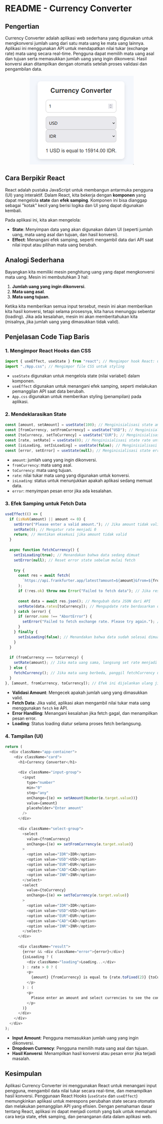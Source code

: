 # README - Currency Converter

## Pengertian

Currency Converter adalah aplikasi web sederhana yang digunakan untuk mengkonversi jumlah uang dari satu mata uang ke mata uang lainnya. Aplikasi ini menggunakan API untuk mendapatkan nilai tukar (exchange rate) mata uang secara real-time. Pengguna dapat memilih mata uang asal dan tujuan serta memasukkan jumlah uang yang ingin dikonversi. Hasil konversi akan ditampilkan dengan otomatis setelah proses validasi dan pengambilan data.

<div align="center">
  <img src="./src/assets/image.png" alt="Contoh Gambar" />
</div>

## Cara Berpikir React

React adalah pustaka JavaScript untuk membangun antarmuka pengguna (UI) yang interaktif. Dalam React, kita bekerja dengan **komponen** yang dapat mengelola **state** dan **efek samping**. Komponen ini bisa dianggap sebagai "kotak" kecil yang berisi logika dan UI yang dapat digunakan kembali.

Pada aplikasi ini, kita akan mengelola:

- **State**: Menyimpan data yang akan digunakan dalam UI (seperti jumlah uang, mata uang asal dan tujuan, dan hasil konversi).
- **Effect**: Menangani efek samping, seperti mengambil data dari API saat nilai input atau pilihan mata uang berubah.

## Analogi Sederhana

Bayangkan kita memiliki mesin penghitung uang yang dapat mengkonversi mata uang. Mesin ini membutuhkan 3 hal:

1. **Jumlah uang yang ingin dikonversi**.
2. **Mata uang asal**.
3. **Mata uang tujuan**.

Ketika kita memberikan semua input tersebut, mesin ini akan memberikan kita hasil konversi, tetapi selama prosesnya, kita harus menunggu sebentar (loading). Jika ada kesalahan, mesin ini akan memberitahukan kita (misalnya, jika jumlah uang yang dimasukkan tidak valid).

## Penjelasan Code Tiap Baris

### 1. Mengimpor React Hooks dan CSS

```javascript
import { useEffect, useState } from "react"; // Mengimpor hook React: useState untuk state dan useEffect untuk efek samping (side effects)
import "./App.css"; // Mengimpor file CSS untuk styling
```

- `useState` digunakan untuk mengelola state (nilai variabel) dalam komponen.
- `useEffect` digunakan untuk menangani efek samping, seperti melakukan pemanggilan API saat data berubah.
- `App.css` digunakan untuk memberikan styling (penampilan) pada aplikasi.

### 2. Mendeklarasikan State

```javascript
const [amount, setAmount] = useState(100); // Menginisialisasi state amount dengan nilai default 100
const [fromCurrency, setFromCurrency] = useState("USD"); // Menginisialisasi state fromCurrency dengan nilai default "USD"
const [toCurrency, setToCurrency] = useState("EUR"); // Menginisialisasi state toCurrency dengan nilai default "EUR"
const [rate, setRate] = useState(0); // Menginisialisasi state rate untuk menyimpan nilai tukar, default 0
const [isLoading, setIsLoading] = useState(false); // Menginisialisasi state isLoading untuk menandakan apakah data sedang dimuat, default false
const [error, setError] = useState(null); // Menginisialisasi state error untuk menyimpan pesan error, default null (tidak ada error)
```

- `amount`: jumlah uang yang ingin dikonversi.
- `fromCurrency`: mata uang asal.
- `toCurrency`: mata uang tujuan.
- `rate`: nilai tukar mata uang yang digunakan untuk konversi.
- `isLoading`: status untuk menunjukkan apakah aplikasi sedang memuat data.
- `error`: menyimpan pesan error jika ada kesalahan.

### 3. Efek Samping untuk Fetch Data

```javascript
useEffect(() => {
  if (isNaN(amount) || amount <= 0) {
    setError("Please enter a valid amount."); // Jika amount tidak valid, set error message
    setRate(0); // Mengatur rate menjadi 0
    return; // Hentikan eksekusi jika amount tidak valid
  }

  async function fetchCurrency() {
    setIsLoading(true); // Menandakan bahwa data sedang dimuat
    setError(null); // Reset error state sebelum mulai fetch

    try {
      const res = await fetch(
        `https://api.frankfurter.app/latest?amount=${amount}&from=${fromCurrency}&to=${toCurrency}`
      );
      if (!res.ok) throw new Error("Failed to fetch data"); // Jika response tidak berhasil, lempar error

      const data = await res.json(); // Mengubah data JSON dari API
      setRate(data.rates[toCurrency]); // Mengupdate rate berdasarkan data yang diterima
    } catch (error) {
      if (error.name !== "AbortError") {
        setError("Failed to fetch exchange rate. Please try again."); // Menangani error
      }
    } finally {
      setIsLoading(false); // Menandakan bahwa data sudah selesai dimuat
    }
  }

  if (fromCurrency === toCurrency) {
    setRate(amount); // Jika mata uang sama, langsung set rate menjadi jumlah yang dimasukkan
  } else {
    fetchCurrency(); // Jika mata uang berbeda, panggil fetchCurrency untuk mengambil data
  }
}, [amount, fromCurrency, toCurrency]); // Efek ini dijalankan ulang jika amount, fromCurrency, atau toCurrency berubah
```

- **Validasi Amount**: Mengecek apakah jumlah uang yang dimasukkan valid.
- **Fetch Data**: Jika valid, aplikasi akan mengambil nilai tukar mata uang menggunakan `fetch` ke API.
- **Error Handling**: Menangani kesalahan jika fetch gagal, dan menampilkan pesan error.
- **Loading**: Status loading diatur selama proses fetch berlangsung.

### 4. Tampilan (UI)

```javascript
return (
  <div className="app-container">
    <div className="card">
      <h1>Currency Converter</h1>

      <div className="input-group">
        <input
          type="number"
          min="0"
          step="any"
          onChange={(e) => setAmount(Number(e.target.value))}
          value={amount}
          placeholder="Enter amount"
        />
      </div>

      <div className="select-group">
        <select
          value={fromCurrency}
          onChange={(e) => setFromCurrency(e.target.value)}
        >
          <option value="IDR">IDR</option>
          <option value="USD">USD</option>
          <option value="EUR">EUR</option>
          <option value="CAD">CAD</option>
          <option value="INR">INR</option>
        </select>
        <select
          value={toCurrency}
          onChange={(e) => setToCurrency(e.target.value)}
        >
          <option value="IDR">IDR</option>
          <option value="USD">USD</option>
          <option value="EUR">EUR</option>
          <option value="CAD">CAD</option>
          <option value="INR">INR</option>
        </select>
      </div>

      <div className="result">
        {error && <div className="error">{error}</div>}
        {isLoading ? (
          <div className="loading">Loading...</div>
        ) : rate > 0 ? (
          <p>
            {amount} {fromCurrency} is equal to {rate.toFixed(2)} {toCurrency}
          </p>
        ) : (
          <p>
            Please enter an amount and select currencies to see the conversion.
          </p>
        )}
      </div>
    </div>
  </div>
);
```

- **Input Amount**: Pengguna memasukkan jumlah uang yang ingin dikonversi.
- **Dropdown Currency**: Pengguna memilih mata uang asal dan tujuan.
- **Hasil Konversi**: Menampilkan hasil konversi atau pesan error jika terjadi masalah.

## Kesimpulan

Aplikasi Currency Converter ini menggunakan React untuk menangani input pengguna, mengambil data nilai tukar secara real-time, dan menampilkan hasil konversi. Penggunaan React Hooks (`useState` dan `useEffect`) memungkinkan aplikasi untuk merespons perubahan state secara otomatis dan melakukan pemanggilan API yang efisien. Dengan pemahaman dasar tentang React, aplikasi ini dapat menjadi contoh yang baik untuk memahami cara kerja state, efek samping, dan penanganan data dalam aplikasi web.
